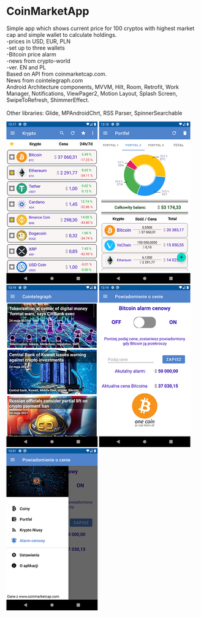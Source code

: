 # CoinMarketApp

Simple app which shows current  price for 100 cryptos with highest market cap and simple wallet to calculate holdings.<br>
-prices in USD, EUR, PLN<br>
-set up to three wallets<br>
-Bitcoin price alarm<br>
-news from crypto-world<br>
-ver. EN and PL
<br>
Based on API from coinmarketcap.com.<br>
News from cointelegraph.com
<br>
Android Architecture components, MVVM, Hilt, Room, Retrofit, Work Manager, Notifications, ViewPager2, Motion Layout, Splash Screen, SwipeToRefresh, ShimmerEffect.<br>
<br>
Other libraries:
Glide, MPAndroidChrt, RSS Parser, SpinnerSearchable
<br>

![Screenshoto](https://github.com/pawel-hn/CoinMarketApp/blob/master/screen_list.png) ![Screenshoto](https://github.com/pawel-hn/CoinMarketApp/blob/master/screen_wallet.png) ![Screenshoto](https://github.com/pawel-hn/CoinMarketApp/blob/master/screen_news.png) ![Screenshoto](https://github.com/pawel-hn/CoinMarketApp/blob/master/screen_alarm.png) ![Screenshoto](https://github.com/pawel-hn/CoinMarketApp/blob/master/screen_drawer.png)
